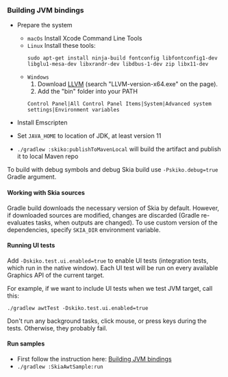 ### Building JVM bindings

* Prepare the system
  * `macOs` Install Xcode Command Line Tools
  * `Linux` Install these tools:
    ```
    sudo apt-get install ninja-build fontconfig libfontconfig1-dev libglu1-mesa-dev libxrandr-dev libdbus-1-dev zip libx11-dev
    ```
  * `Windows`
    1. Download [LLVM](https://github.com/llvm/llvm-project/releases/tag/llvmorg-17.0.1) (search "LLVM-version-x64.exe" on the page).
    2. Add the "bin" folder into your PATH
    ```
    Control Panel|All Control Panel Items|System|Advanced system settings|Environment variables
    ```

* Install Emscripten
* Set `JAVA_HOME` to location of JDK, at least version 11
* `./gradlew :skiko:publishToMavenLocal` will build the artifact and publish it to local Maven repo

To build with debug symbols and debug Skia build use `-Pskiko.debug=true` Gradle argument.

#### Working with Skia sources

Gradle build downloads the necessary version of Skia by default.
However, if downloaded sources are modified, changes are discarded (Gradle
re-evaluates tasks, when outputs are changed).
To use custom version of the dependencies, specify `SKIA_DIR` environment variable.

#### Running UI tests
Add `-Dskiko.test.ui.enabled=true` to enable UI tests (integration tests, which run in the native window). Each UI test will be run on every available Graphics API of the current target.

For example, if we want to include UI tests when we test JVM target, call this:
```
./gradlew awtTest -Dskiko.test.ui.enabled=true
```
Don't run any background tasks, click mouse, or press keys during the tests. Otherwise, they probably fail.

#### Run samples
- First follow the instruction here: [Building JVM bindings](#building-jvm-bindings)
- `./gradlew :SkiaAwtSample:run`
